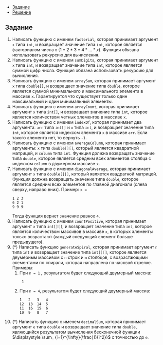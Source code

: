 <!-- TOC -->
* [Задание](#задание)
* [Решение](src/main/java/Task.java)
<!-- TOC -->

## Задание

1. Написать функцию с именем `factorial`, которая принимает аргумент `x` типа `int`, и возвращает значение типа `int`,
   которое является факториалом числа `x` ($1 * 2 * 3 * 4 * ... * x$). Функция обязана использовать рекурсию для
   вычисления.
2. Написать функцию с именем `sumDigits`, которая принимает аргумент `x` типа `int`, и возвращает значение типа `int`,
   которое является суммой цифр числа. Функция обязана использовать рекурсию для вычисления.
3. Написать функцию с именем `arraySum`, которая принимает аргумент `x` типа `double[]`, и возвращает значение
   типа `double`, которое является суммой минимального и максимального элемента в массиве `x`. Гарантируется что
   существует только один максимальный и один минимальный элементы.
4. Написать функцию с именем `arrayCount`, которая принимает аргумент `x` типа `int[]`, и возвращает значение
   типа `int`, которое является количеством четных элементов в массиве `x`.
5. Написать функцию с именем `indexOf`, которая принимает два аргумента: `arr` типа `int[]` и `x` типа `int`, и
   возвращает значение типа `int`, которое является индексом элемента `x` в массиве `arr`. Если такого элемента нет, то
   вернуть `-1`.
6. Написать функцию с именем `averageColumn`, которая принимает аргументы:  `x` типа `double[][]`, который является
   квадратной матрицей, и `column` типа `int`. Функция должна возвращать значение типа `double`, которое является
   средним всех элементов столбца с индексом `column` в двумерном массиве `x`.
7. Написать функцию с именем `diagonalAverage`, которая принимает аргумент `x` типа `double[][]`, который является
   квадратной матрицей. Функция должна возвращать значение типа `double`, которое является средним всех элементов по
   главной диагонали (слева сверху, направо вниз). Пример: `x =`
   ```
   1 2 3
   6 2 1
   9 9 9
	```
   Тогда функция вернет значение равное `4`.
8. Написать функцию с именем `countPositive`, которая принимает аргумент `x` типа `int[][]`, и возвращает значение
   типа `int`, которое является количеством массивов в массиве `x`, в которых элементы только возрастают (каждый
   следующий элемент больше предыдущего).
9. (\*) Написать функцию `generateSpiral`, которая принимает аргумент `n` типа `int` и возвращает значение
   типа `int[][]`, которое является двумерным массивом с `n` строк и `n` столбцов, с возрастающими элементами по
   спирали, которая направлена по часовой стрелке. Примеры:
    1. При `n = 1` , результатом будет следующий двумерный массив:
       ```
        1
       ```
    2. При `n = 4`, результатом будет следующий двумерный массив:
       ```
       1   2   3   4
       12  13  14  5
       11  16  15  6
       10  9   8   7
       ```
10. (\*) Написать функцию с именем `decimalSum`, которая принимает аргумент `e` типа `double` и возвращает значение
    типа `double`, являющийся результатом вычисления бесконечной функции $\displaystyle \sum_
    {i=1}^{\infty}{\frac{1}{i^2}}$ с точностью до `e`.
